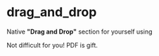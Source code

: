 # drag_and_drop
Native <strong>"Drag and Drop"</strong> section for yourself using

Not difficult for you!
PDF is gift.

